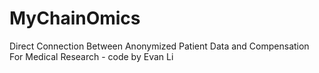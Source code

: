 # MyChainOmics
Direct Connection Between Anonymized Patient Data and Compensation For Medical Research - code by Evan Li
